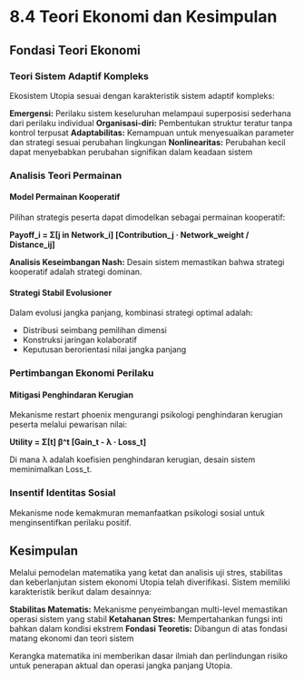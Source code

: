 # 8.4 Teori Ekonomi dan Kesimpulan

## Fondasi Teori Ekonomi

### Teori Sistem Adaptif Kompleks

Ekosistem Utopia sesuai dengan karakteristik sistem adaptif kompleks:

**Emergensi:** Perilaku sistem keseluruhan melampaui superposisi sederhana dari perilaku individual
**Organisasi-diri:** Pembentukan struktur teratur tanpa kontrol terpusat
**Adaptabilitas:** Kemampuan untuk menyesuaikan parameter dan strategi sesuai perubahan lingkungan
**Nonlinearitas:** Perubahan kecil dapat menyebabkan perubahan signifikan dalam keadaan sistem

### Analisis Teori Permainan

#### Model Permainan Kooperatif

Pilihan strategis peserta dapat dimodelkan sebagai permainan kooperatif:

**Payoff_i = Σ[j in Network_i] [Contribution_j · Network_weight / Distance_ij]**

**Analisis Keseimbangan Nash:** Desain sistem memastikan bahwa strategi kooperatif adalah strategi dominan.

#### Strategi Stabil Evolusioner

Dalam evolusi jangka panjang, kombinasi strategi optimal adalah:
- Distribusi seimbang pemilihan dimensi
- Konstruksi jaringan kolaboratif
- Keputusan berorientasi nilai jangka panjang

### Pertimbangan Ekonomi Perilaku

#### Mitigasi Penghindaran Kerugian

Mekanisme restart phoenix mengurangi psikologi penghindaran kerugian peserta melalui pewarisan nilai:

**Utility = Σ[t] β^t [Gain_t - λ · Loss_t]**

Di mana λ adalah koefisien penghindaran kerugian, desain sistem meminimalkan Loss_t.

### Insentif Identitas Sosial

Mekanisme node kemakmuran memanfaatkan psikologi sosial untuk menginsentifkan perilaku positif.

## Kesimpulan

Melalui pemodelan matematika yang ketat dan analisis uji stres, stabilitas dan keberlanjutan sistem ekonomi Utopia telah diverifikasi. Sistem memiliki karakteristik berikut dalam desainnya:

**Stabilitas Matematis:** Mekanisme penyeimbangan multi-level memastikan operasi sistem yang stabil
**Ketahanan Stres:** Mempertahankan fungsi inti bahkan dalam kondisi ekstrem
**Fondasi Teoretis:** Dibangun di atas fondasi matang ekonomi dan teori sistem

Kerangka matematika ini memberikan dasar ilmiah dan perlindungan risiko untuk penerapan aktual dan operasi jangka panjang Utopia.
